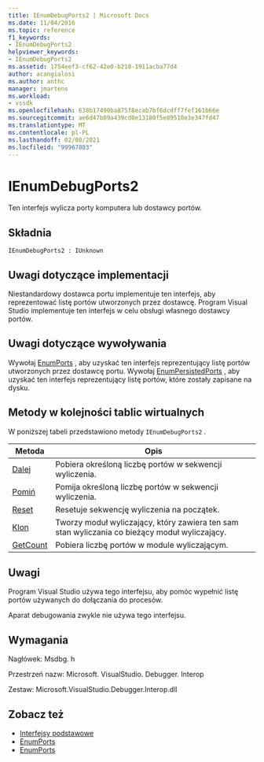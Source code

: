 ```yaml
---
title: IEnumDebugPorts2 | Microsoft Docs
ms.date: 11/04/2016
ms.topic: reference
f1_keywords:
- IEnumDebugPorts2
helpviewer_keywords:
- IEnumDebugPorts2
ms.assetid: 1754eef3-cf62-42e0-b218-1911acba77d4
author: acangialosi
ms.author: anthc
manager: jmartens
ms.workload:
- vssdk
ms.openlocfilehash: 638b17490ba875f8ecab7bf6dcdff7fef161b66e
ms.sourcegitcommit: ae6d47b09a439cd0e13180f5e89510e3e347fd47
ms.translationtype: MT
ms.contentlocale: pl-PL
ms.lasthandoff: 02/08/2021
ms.locfileid: "99967803"
---
```

# <a name="ienumdebugports2"></a>IEnumDebugPorts2
Ten interfejs wylicza porty komputera lub dostawcy portów.

## <a name="syntax"></a>Składnia

```
IEnumDebugPorts2 : IUnknown
```

## <a name="notes-for-implementers"></a>Uwagi dotyczące implementacji
 Niestandardowy dostawca portu implementuje ten interfejs, aby reprezentować listę portów utworzonych przez dostawcę. Program Visual Studio implementuje ten interfejs w celu obsługi własnego dostawcy portów.

## <a name="notes-for-callers"></a>Uwagi dotyczące wywoływania
 Wywołaj [EnumPorts](../../../extensibility/debugger/reference/idebugportsupplier2-enumports.md) , aby uzyskać ten interfejs reprezentujący listę portów utworzonych przez dostawcę portu. Wywołaj [EnumPersistedPorts](../../../extensibility/debugger/reference/idebugportsupplier3-enumpersistedports.md) , aby uzyskać ten interfejs reprezentujący listę portów, które zostały zapisane na dysku.

## <a name="methods-in-vtable-order"></a>Metody w kolejności tablic wirtualnych
 W poniższej tabeli przedstawiono metody `IEnumDebugPorts2` .

|Metoda|Opis|
|------------|-----------------|
|[Dalej](../../../extensibility/debugger/reference/ienumdebugports2-next.md)|Pobiera określoną liczbę portów w sekwencji wyliczenia.|
|[Pomiń](../../../extensibility/debugger/reference/ienumdebugports2-skip.md)|Pomija określoną liczbę portów w sekwencji wyliczenia.|
|[Reset](../../../extensibility/debugger/reference/ienumdebugports2-reset.md)|Resetuje sekwencję wyliczenia na początek.|
|[Klon](../../../extensibility/debugger/reference/ienumdebugports2-clone.md)|Tworzy moduł wyliczający, który zawiera ten sam stan wyliczania co bieżący moduł wyliczający.|
|[GetCount](../../../extensibility/debugger/reference/ienumdebugports2-getcount.md)|Pobiera liczbę portów w module wyliczającym.|

## <a name="remarks"></a>Uwagi
 Program Visual Studio używa tego interfejsu, aby pomóc wypełnić listę portów używanych do dołączania do procesów.

 Aparat debugowania zwykle nie używa tego interfejsu.

## <a name="requirements"></a>Wymagania
 Nagłówek: Msdbg. h

 Przestrzeń nazw: Microsoft. VisualStudio. Debugger. Interop

 Zestaw: Microsoft.VisualStudio.Debugger.Interop.dll

## <a name="see-also"></a>Zobacz też
- [Interfejsy podstawowe](../../../extensibility/debugger/reference/core-interfaces.md)
- [EnumPorts](../../../extensibility/debugger/reference/idebugcoreserver2-enumports.md)
- [EnumPorts](../../../extensibility/debugger/reference/idebugportsupplier2-enumports.md)
